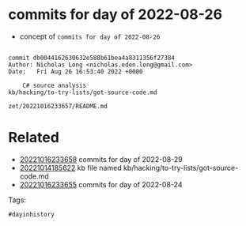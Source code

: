 # commits for day of 2022-08-26

- concept of `commits for day of 2022-08-26`

```

commit db0044162630632e588b61bea4a8311356f27384
Author: Nicholas Long <nicholas.eden.long@gmail.com>
Date:   Fri Aug 26 16:53:40 2022 +0000

    C# source analysis
kb/hacking/to-try-lists/got-source-code.md
```

` zet/20221016233657/README.md `

# Related

- [20221016233658](/zet/20221016233658/README.md) commits for day of 2022-08-29
- [20221014185622](/zet/20221014185622/README.md) kb file named kb/hacking/to-try-lists/got-source-code.md
- [20221016233655](/zet/20221016233655/README.md) commits for day of 2022-08-24

Tags:

    #dayinhistory
